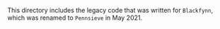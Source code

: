
This directory includes the legacy code that was written for `Blackfynn`,
which was renamed to `Pennsieve` in May 2021.